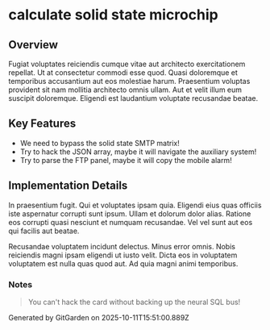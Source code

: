 # calculate solid state microchip

## Overview
Fugiat voluptates reiciendis cumque vitae aut architecto exercitationem repellat. Ut at consectetur commodi esse quod. Quasi doloremque et temporibus accusantium aut eos molestiae harum. Praesentium voluptas provident sit nam mollitia architecto omnis ullam. Aut et velit illum eum suscipit doloremque. Eligendi est laudantium voluptate recusandae beatae.

## Key Features
- We need to bypass the solid state SMTP matrix!
- Try to hack the JSON array, maybe it will navigate the auxiliary system!
- Try to parse the FTP panel, maybe it will copy the mobile alarm!

## Implementation Details
In praesentium fugit. Qui et voluptates ipsam quia. Eligendi eius quas officiis iste aspernatur corrupti sunt ipsum. Ullam et dolorum dolor alias. Ratione eos corrupti quasi nesciunt et numquam recusandae. Vel vel sunt aut eos qui facilis aut beatae.
 Recusandae voluptatem incidunt delectus. Minus error omnis. Nobis reiciendis magni ipsam eligendi ut iusto velit. Dicta eos in voluptatem voluptatem est nulla quas quod aut. Ad quia magni animi temporibus.

### Notes
> You can't hack the card without backing up the neural SQL bus!

Generated by GitGarden on 2025-10-11T15:51:00.889Z